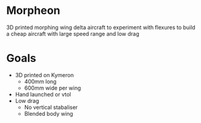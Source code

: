 # Morpheon
3D printed morphing wing delta aircraft to experiment with flexures to build a cheap aircraft with large speed range and low drag

# Goals
- 3D printed on Kymeron
  - 400mm long
  - 600mm wide per wing
- Hand launched or vtol
- Low drag
  - No vertical stabaliser
  - Blended body wing
 
